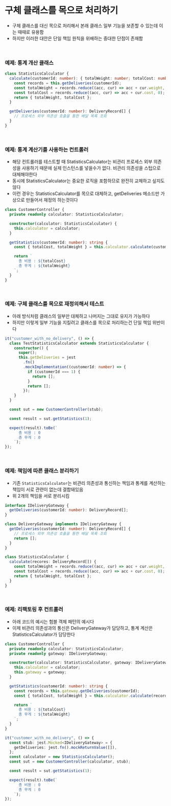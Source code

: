 # 구체 클래스를 목으로 처리하기

- 구체 클래스를 대신 목으로 처리해서 본래 클래스 일부 기능을 보존할 수 있는데 이는 때때로 유용함
- 하지만 이러한 대안은 단일 책임 원칙을 위배하는 중대한 단점이 존재함

<br>

### 예제: 통계 개산 클래스

```ts
class StatisticsCalculator {
  calculate(customerId: number): { totalWeight: number; totalCost: number } {
    const records = this.getDeliveries(customerId);
    const totalWeight = records.reduce((acc, cur) => acc + cur.weight, 0);
    const totalCost = records.reduce((acc, cur) => acc + cur.cost, 0);
    return { totalWeight, totalCost };
  }

  getDeliveries(customerId: number): DeliveryRecord[] {
    // 프로세스 외부 의존성 호출을 통한 배달 목록 조회
  }
}
```

<br>

### 예제: 통계 계산기를 사용하는 컨트롤러

- 해당 컨트롤러를 테스트할 때 StatisticsCalculator는 비관리 프로세스 외부 의존성을 사용하기 때문에 실제 인스턴스를 넣을수가 없다. 비관리 의존성을 스텁으로 대체해야한다
- 동시에 StatisticsCalculator는 중요한 로직을 포함하므로 완전히 교체하고 싶지도 않다
- 이런 경우는 StatisticsCalculator를 목으로 대체하고, getDeliveries 메소드만 가상으로 만들어서 재정의 하는것이다

```ts
class CustomerController {
  private readonly calculator: StatisticsCalculator;

  constructor(calculator: StatisticsCalculator) {
    this.calculator = calculator;
  }

  getStatistics(customerId: number): string {
    const { totalCost, totalWeight } = this.calculator.calculate(customerId);

    return `
      총 비용 : ${totalCost}
      총 무게 : ${totalWeight}
    `;
  }
}
```

<br>

### 예제: 구체 클래스를 목으로 재정의해서 테스트

- 아래 방식처럼 클래스의 일부만 대체하고 나머지는 그대로 유지가 가능하다
- 하지만 이렇게 일부 기능을 지킬려고 클래스를 목으로 처리하는건 단일 책임 위반이다

```ts
it("customer_with_no_delivery", () => {
  class TestStatisticsCalculator extends StatisticsCalculator {
    constructor() {
      super();
      this.getDeliveries = jest
        .fn()
        .mockImplementation((customerId: number) => {
          if (customerId === 1) {
            return [];
          }
          return [];
        });
    }
  }

  const sut = new CustomerController(stub);

  const result = sut.getStatistics(1);

  expect(result).toBe(`
      총 비용 : 0
      총 무게 : 0
    `);
});
```

<br>

### 예제: 책임에 따른 클래스 분리하기

- 기존 `StatisticsCalculator`는 비관리 의존성과 통신하는 책임과 통계를 계산하는 책임이 서로 관련이 없는데 결합돼있음
- 위 2개의 책임을 서로 분리시킴

```ts
interface IDeliveryGateway {
  getDeliveries(customerId: number): DeliveryRecord[];
}

class DeliveryGateway implements IDeliveryGateway {
  getDeliveries(customerId: number): DeliveryRecord[] {
    // 프로세스 외부 의존성 호출을 통한 배달 목록 조회
    return [];
  }
}

class StatisticsCalculator {
  calculate(recores: DeliveryRecord[]) {
    const totalWeight = records.reduce((acc, cur) => acc + cur.weight, 0);
    const totalCost = records.reduce((acc, cur) => acc + cur.cost, 0);
    return { totalWeight, totalCost };
  }
}
```

<br>

### 예제: 리팩토링 후 컨트롤러

- 아래 코드의 예시는 험블 객체 패턴의 예시다
- 이제 비관리 의존성과의 통신은 DeliveryGateway가 담당하고, 통계 계산은 StatisticsCalculator가 담당한다

```ts
class CustomerController {
  private readonly calculator: StatisticsCalculator;
  private readonly gateway: IDeliveryGateway;

  constructor(calculator: StatisticsCalculator, gateway: IDeliveryGateway) {
    this.calculator = calculator;
    this.gateway = gateway;
  }

  getStatistics(customerId: number): string {
    const records = this.gateway.getDeliveries(customerId);
    const { totalCost, totalWeight } = this.calculator.calculate(records);

    return `
      총 비용 : ${totalCost}
      총 무게 : ${totalWeight}
    `;
  }
}

it("customer_with_no_delivery", () => {
  const stub: jest.Mocked<IDeliveryGateway> = {
    getDeliveries: jest.fn().mockReturnValue([]),
  };
  const calculator = new StatisticsCalculator();
  const sut = new CustomerController(calculator, stub);

  const result = sut.getStatistics(1);

  expect(result).toBe(`
      총 비용 : 0
      총 무게 : 0
    `);
});
```
